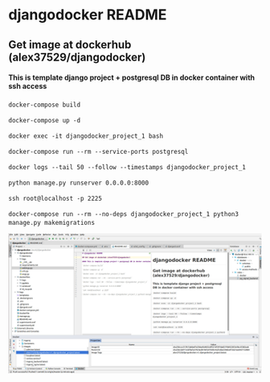 # djangodocker README

## Get image at dockerhub (alex37529/djangodocker)

#### This is template django project + postgresql DB in docker container with ssh access

`docker-compose build`

`docker-compose up -d`

`docker exec -it djangodocker_project_1 bash`

`docker-compose run --rm --service-ports postgresql`

`docker logs --tail 50 --follow --timestamps djangodocker_project_1`

`python manage.py runserver 0.0.0.0:8000`

`ssh root@localhost -p 2225`
 
`docker-compose run --rm --no-deps djangodocker_project_1 python3 manage.py makemigrations`


![DjangoDocker]( djangodocker.jpg "Django Docker")